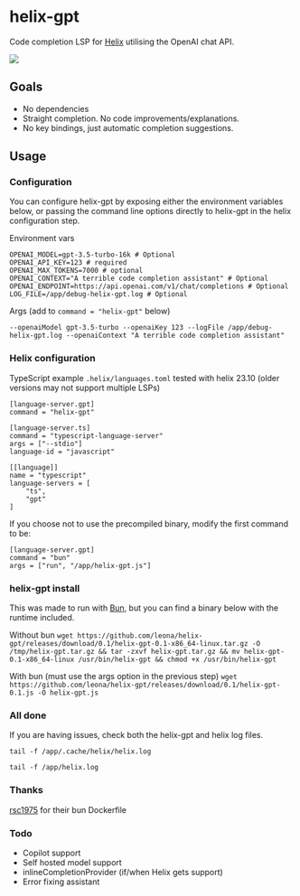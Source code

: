 # helix-gpt

Code completion LSP for [Helix](https://github.com/helix-editor/helix) utilising the OpenAI chat API.

![](https://github.com/leona/helix-gpt/raw/master/assets/example.gif)

## Goals
- No dependencies
- Straight completion. No code improvements/explanations.
- No key bindings, just automatic completion suggestions.

## Usage

### Configuration
You can configure helix-gpt by exposing either the environment variables below, or passing the command line options directly to helix-gpt in the helix configuration step.

Environment vars
```
OPENAI_MODEL=gpt-3.5-turbo-16k # Optional
OPENAI_API_KEY=123 # required
OPENAI_MAX_TOKENS=7000 # optional
OPENAI_CONTEXT="A terrible code completion assistant" # Optional
OPENAI_ENDPOINT=https://api.openai.com/v1/chat/completions # Optional
LOG_FILE=/app/debug-helix-gpt.log # Optional
```

Args (add to `command = "helix-gpt"` below)

```--openaiModel gpt-3.5-turbo --openaiKey 123 --logFile /app/debug-helix-gpt.log --openaiContext "A terrible code completion assistant"```

### Helix configuration

TypeScript example `.helix/languages.toml` tested with helix 23.10 (older versions may not support multiple LSPs)

```
[language-server.gpt]
command = "helix-gpt"

[language-server.ts]
command = "typescript-language-server"
args = ["--stdio"]
language-id = "javascript"

[[language]]
name = "typescript"
language-servers = [
    "ts",
    "gpt"
]
```

If you choose not to use the precompiled binary, modify the first command to be:
```
[language-server.gpt]
command = "bun"
args = ["run", "/app/helix-gpt.js"]
```

### helix-gpt install

This was made to run with [Bun](https://bun.sh/), but you can find a binary below with the runtime included.

Without bun
`wget https://github.com/leona/helix-gpt/releases/download/0.1/helix-gpt-0.1-x86_64-linux.tar.gz -O /tmp/helix-gpt.tar.gz && tar -zxvf helix-gpt.tar.gz && mv helix-gpt-0.1-x86_64-linux /usr/bin/helix-gpt && chmod +x /usr/bin/helix-gpt`

With bun (must use the args option in the previous step)
`wget https://github.com/leona/helix-gpt/releases/download/0.1/helix-gpt-0.1.js -O helix-gpt.js`


### All done
If you are having issues, check both the helix-gpt and helix log files.

`tail -f /app/.cache/helix/helix.log`

`tail -f /app/helix.log`

### Thanks
[rsc1975](https://github.com/rsc1975/bun-docker) for their bun Dockerfile

### Todo
- Copilot support
- Self hosted model support
- inlineCompletionProvider (if/when Helix gets support)
- Error fixing assistant
